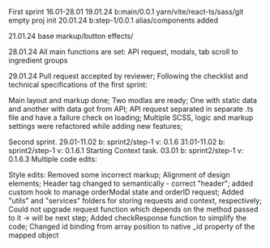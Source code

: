 First sprint
16.01-28.01
19.01.24 b:main/0.0.1 yarn/vite/react-ts/sass/git empty proj init
20.01.24 b:step-1/0.0.1 alias/components added

21.01.24 base markup/button effects/

28.01.24 All main functions are set: API request, modals, tab scroll to ingredient groups

29.01.24 Pull request accepted by reviewer; Following the checklist and technical specifications of the first sprint:

Main layout and markup done;
Two modlas are ready; One with static data and another with data got from API;
API request separated in separate .ts file and have a failure check on loading;
Multiple SCSS, logic and markup settings were refactored while adding new features;

Second sprint.
29.01-11.02
b: sprint2/step-1
v: 0.1.6
31.01-11.02
b: sprint2/step-1
v: 0.1.6.1
Starting Context task.
03.01
b: sprint2/step-1
v: 0.1.6.3
Multiple code edits:

Style edits:
Removed some incorrect markup;
Alignment of design elements;
Header tag changed to semantically - correct "header";
added custom hook to manage orderModal state and orderID request;
Added "utils" and "services" folders for storing requests and context, respectively;
Could not upgrade request function which depends on the method passed to it -> will be next step;
Added checkResponse function to simplify the code;
Changed id binding from array position to native _id property of the mapped object

